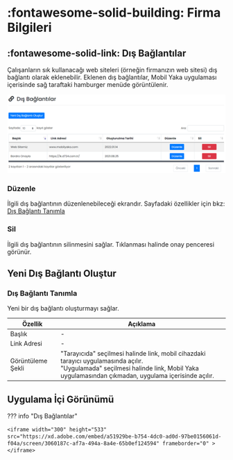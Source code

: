 # :fontawesome-solid-building: Firma Bilgileri

## :fontawesome-solid-link: Dış Bağlantılar

Çalışanların sık kullanacağı web siteleri (örneğin firmanızın web sitesi) dış bağlantı olarak eklenebilir. Eklenen dış bağlantılar, Mobil Yaka uygulaması içerisinde sağ taraftaki hamburger menüde görüntülenir.

![](./images/disBaglantilar.png)

### Düzenle

İlgili dış bağlantının düzenlenebileceği ekrandır. Sayfadaki özellikler için bkz: [Dış Bağlantı Tanımla](#dis-baglanti-tanimla)

### Sil

İlgili dış bağlantının silinmesini sağlar. Tıklanması halinde onay penceresi görünür.

## Yeni Dış Bağlantı Oluştur

### <a name="dis-baglanti-tanimla"></a>Dış Bağlantı Tanımla

Yeni bir dış bağlantı oluşturmayı sağlar.

| Özellik           | Açıklama                                                     |
| ----------------- | ------------------------------------------------------------ |
| Başlık            | -                                                            |
| Link Adresi       | -                                                            |
| Görüntüleme Şekli | "Tarayıcıda" seçilmesi halinde link, mobil cihazdaki tarayıcı uygulamasında açılır.<br />"Uygulamada" seçilmesi halinde link, Mobil Yaka uygulamasından çıkmadan, uygulama içerisinde açılır. |

## Uygulama İçi Görünümü

??? info "Dış Bağlantılar"

    <iframe width="300" height="533" src="https://xd.adobe.com/embed/a51929be-b754-4dc0-ad0d-97be0156061d-f04a/screen/3060187c-af7a-494a-8a4e-65b0ef124594" frameborder="0" ></iframe>

